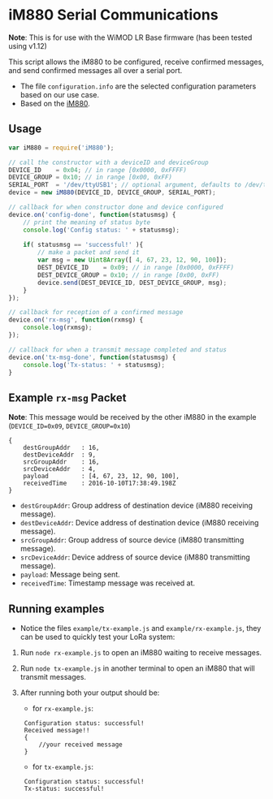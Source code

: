 iM880 Serial Communications
===========================
**Note**: This is for use with the WiMOD LR Base firmware (has been tested using v1.12) 

This script allows the iM880 to be configured, receive confirmed messages, and 
    send confirmed messages all over a serial port.
- The file `configuration.info` are the selected configuration parameters based
    on our use case.
- Based on the [iM880](http://www.wireless-solutions.de/products/radiomodules/im880b-l.html).

Usage
--------

```javascript
var iM880 = require('iM880');

// call the constructor with a deviceID and deviceGroup
DEVICE_ID    = 0x04; // in range [0x0000, 0xFFFF)
DEVICE_GROUP = 0x10; // in range [0x00, 0xFF)
SERIAL_PORT  = '/dev/ttyUSB1'; // optional argument, defaults to /dev/ttyUSB0
device = new iM880(DEVICE_ID, DEVICE_GROUP, SERIAL_PORT);

// callback for when constructor done and device configured
device.on('config-done', function(statusmsg) {
    // print the meaning of status byte
    console.log('Config status: ' + statusmsg);
    
    if( statusmsg == 'successful!' ){
        // make a packet and send it
        var msg = new Uint8Array([ 4, 67, 23, 12, 90, 100]);
        DEST_DEVICE_ID    = 0x09; // in range [0x0000, 0xFFFF)
        DEST_DEVICE_GROUP = 0x10; // in range [0x00, 0xFF)
        device.send(DEST_DEVICE_ID, DEST_DEVICE_GROUP, msg);
    }
});

// callback for reception of a confirmed message
device.on('rx-msg', function(rxmsg) {
    console.log(rxmsg);
});

// callback for when a transmit message completed and status
device.on('tx-msg-done', function(statusmsg) {
    console.log('Tx-status: ' + statusmsg);
}
```

Example `rx-msg` Packet
----------------------
**Note**: This message would be received by the other iM880 in the example 
        (`DEVICE_ID=0x09`, `DEVICE_GROUP=0x10`)

```
{
    destGroupAddr   : 16,
    destDeviceAddr  : 9,
    srcGroupAddr    : 16,
    srcDeviceAddr   : 4,
    payload         : [4, 67, 23, 12, 90, 100],
    receivedTime    : 2016-10-10T17:38:49.198Z
}
```

- `destGroupAddr`: Group address of destination device (iM880 receiving message).
- `destDeviceAddr`: Device address of destination device (iM880 receiving message).
- `srcGroupAddr`: Group address of source device (iM880 transmitting message).
- `srcDeviceAddr`: Device address of source device (iM880 transmitting message).
- `payload`: Message being sent.
- `receivedTime`: Timestamp message was received at.


Running examples
-------------------
- Notice the files `example/tx-example.js` and `example/rx-example.js`, they can
   be used to quickly test your LoRa system:

1. Run `node rx-example.js` to open an iM880 waiting to receive messages.
2. Run `node tx-example.js` in another terminal to open an iM880 that will 
        transmit messages.
3. After running both your output should be:
    * for `rx-example.js`: 
   
   ```
    Configuration status: successful!
    Received message!!
    {
        //your received message
    }
    ```
   
   * for `tx-example.js`:
   
   ```
    Configuration status: successful!
    Tx-status: successful!
    ```
